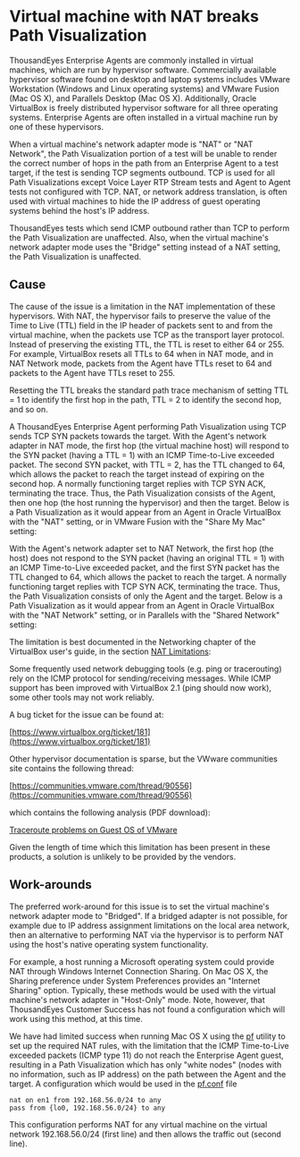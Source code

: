 # Virtual machine with NAT breaks Path Visualization

ThousandEyes Enterprise Agents are commonly installed in virtual machines, which are run by hypervisor software. Commercially available hypervisor software found on desktop and laptop systems includes VMware Workstation \(Windows and Linux operating systems\) and VMware Fusion \(Mac OS X\), and Parallels Desktop \(Mac OS X\). Additionally, Oracle VirtualBox is freely distributed hypervisor software for all three operating systems. Enterprise Agents are often installed in a virtual machine run by one of these hypervisors.

When a virtual machine's network adapter mode is "NAT" or "NAT Network", the Path Visualization portion of a test will be unable to render the correct number of hops in the path from an Enterprise Agent to a test target, if the test is sending TCP segments outbound. TCP is used for all Path Visualizations except Voice Layer RTP Stream tests and Agent to Agent tests not configured with TCP. NAT, or network address translation, is often used with virtual machines to hide the IP address of guest operating systems behind the host's IP address.

ThousandEyes tests which send ICMP outbound rather than TCP to perform the Path Visualization are unaffected. Also, when the virtual machine's network adapter mode uses the "Bridge" setting instead of a NAT setting, the Path Visualization is unaffected.

## Cause

The cause of the issue is a limitation in the NAT implementation of these hypervisors. With NAT, the hypervisor fails to preserve the value of the Time to Live \(TTL\) field in the IP header of packets sent to and from the virtual machine, when the packets use TCP as the transport layer protocol. Instead of preserving the existing TTL, the TTL is reset to either 64 or 255. For example, VirtualBox resets all TTLs to 64 when in NAT mode, and in NAT Network mode, packets from the Agent have TTLs reset to 64 and packets to the Agent have TTLs reset to 255.

Resetting the TTL breaks the standard path trace mechanism of setting TTL = 1 to identify the first hop in the path, TTL = 2 to identify the second hop, and so on.

A ThousandEyes Enterprise Agent performing Path Visualization using TCP sends TCP SYN packets towards the target. With the Agent's network adapter in NAT mode, the first hop \(the virtual machine host\) will respond to the SYN packet \(having a TTL = 1\) with an ICMP Time-to-Live exceeded packet. The second SYN packet, with TTL = 2, has the TTL changed to 64, which allows the packet to reach the target instead of expiring on the second hop. A normally functioning target replies with TCP SYN ACK, terminating the trace. Thus, the Path Visualization consists of the Agent, then one hop \(the host running the hypervisor\) and then the target. Below is a Path Visualization as it would appear from an Agent in Oracle VirtualBox with the "NAT" setting, or in VMware Fusion with the "Share My Mac" setting:

With the Agent's network adapter set to NAT Network, the first hop \(the host\) does not respond to the SYN packet \(having an original TTL = 1\) with an ICMP Time-to-Live exceeded packet, and the first SYN packet has the TTL changed to 64, which allows the packet to reach the target. A normally functioning target replies with TCP SYN ACK, terminating the trace. Thus, the Path Visualization consists of only the Agent and the target. Below is a Path Visualization as it would appear from an Agent in Oracle VirtualBox with the "NAT Network" setting, or in Parallels with the "Shared Network" setting:

The limitation is best documented in the Networking chapter of the VirtualBox user's guide, in the section [NAT Limitations](https://www.virtualbox.org/manual/ch06.html#nat-limitations): 

Some frequently used network debugging tools \(e.g. ping or tracerouting\) rely on the ICMP protocol for sending/receiving messages. While ICMP support has been improved with VirtualBox 2.1 \(ping should now work\), some other tools may not work reliably.

A bug ticket for the issue can be found at:

[https://www.virtualbox.org/ticket/181](https://www.virtualbox.org/ticket/181)

Other hypervisor documentation is sparse, but the VWware communities site contains the following thread:

[https://communities.vmware.com/thread/90556](https://communities.vmware.com/thread/90556)

which contains the following analysis \(PDF download\):

[Traceroute problems on Guest OS of VMware](https://communities.vmware.com/servlet/JiveServlet/download/1219174-21155/Traceroute%20problems%20on%20Guest%20OS%20of%20VMware.pdf)

Given the length of time which this limitation has been present in these products, a solution is unlikely to be provided by the vendors.

## Work-arounds

The preferred work-around for this issue is to set the virtual machine's network adapter mode to "Bridged". If a bridged adapter is not possible, for example due to IP address assignment limitations on the local area network, then an alternative to performing NAT via the hypervisor is to perform NAT using the host's native operating system functionality.

For example, a host running a Microsoft operating system could provide NAT through Windows Internet Connection Sharing. On Mac OS X, the Sharing preference under System Preferences provides an "Internet Sharing" option. Typically, these methods would be used with the virtual machine's network adapter in "Host-Only" mode. Note, however, that ThousandEyes Customer Success has not found a configuration which will work using this method, at this time.

We have had limited success when running Mac OS X using the [pf](https://www.openbsd.org/faq/pf/) utility to set up the required NAT rules, with the limitation that the ICMP Time-to-Live exceeded packets \(ICMP type 11\) do not reach the Enterprise Agent guest, resulting in a Path Visualization which has only "white nodes" \(nodes with no information, such as IP address\) on the path between the Agent and the target. A configuration which would be used in the [pf.conf](https://man.openbsd.org/pf.conf.5) file

```text
nat on en1 from 192.168.56.0/24 to any
pass from {lo0, 192.168.56.0/24} to any
```

This configuration performs NAT for any virtual machine on the virtual network 192.168.56.0/24 \(first line\) and then allows the traffic out \(second line\).


